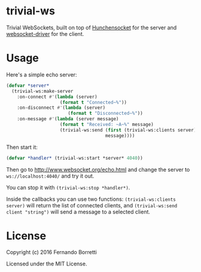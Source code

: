 # trivial-ws

Trivial WebSockets, built on top of [Hunchensocket][hs] for the server and
[websocket-driver][driver] for the client.

# Usage

Here's a simple echo server:

~~~lisp
(defvar *server*
  (trivial-ws:make-server
    :on-connect #'(lambda (server)
                    (format t "Connected~%"))
    :on-disconnect #'(lambda (server)
                       (format t "Disconnected~%"))
    :on-message #'(lambda (server message)
                    (format t "Received: ~A~%" message)
                    (trivial-ws:send (first (trivial-ws:clients server))
                                     message))))
~~~

Then start it:

~~~lisp
(defvar *handler* (trivial-ws:start *server* 4040))
~~~

Then go to http://www.websocket.org/echo.html and change the server to
`ws://localhost:4040/` and try it out.

You can stop it with `(trivial-ws:stop *handler*)`.

Inside the callbacks you can use two functions: `(trivial-ws:clients server)`
will return the list of connected clients, and `(trivial-ws:send client
"string")` will send a message to a selected client.

# License

Copyright (c) 2016 Fernando Borretti

Licensed under the MIT License.

[hs]: https://github.com/capitaomorte/hunchensocket
[driver]: https://github.com/fukamachi/websocket-driver
